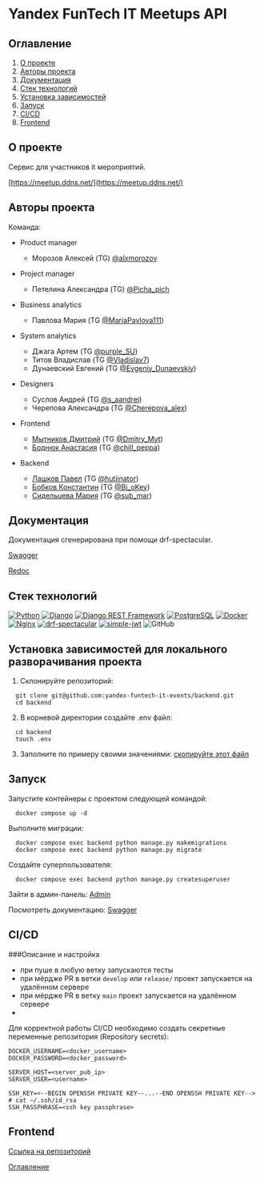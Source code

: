 # Yandex FunTech IT Meetups API

## Оглавление <a id="contents"></a>

1. [О проекте](#about)
2. [Авторы проекта](#authors)
3. [Документация](#documentation)
4. [Стек технологий](#tools)
5. [Установка зависимостей](#installation)
6. [Запуск](#start)
7. [CI/CD](#cicd)
8. [Frontend](#frontend)


## О проекте <a id="about"></a>

Сервис для участников it мероприятий.

[https://meetup.ddns.net/](https://meetup.ddns.net/)


## Авторы проекта <a id="authors"></a>

Команда:

- Product manager
  - Морозов Алексей (TG) [@alxmorozov](https://t.me/alxmorozov)

- Project manager
  - Петелина Александра (TG) [@Picha_pich](https://t.me/Picha_pich)

- Business analytics
  - Павлова Мария (TG [@MariaPavlova111](https://t.me/MariaPavlova111))

- System analytics
  - Джага Артем (TG [@purple_SU](https://t.me/purple_SU))
  - Титов Владислав (TG [@Vladislav7](https://t.me/Vladislav7))
  - Дунаевский Евгений (TG [@Evgeniy_Dunaevskiy](https://t.me/Evgeniy_Dunaevskiy))

- Designers
  - Суслов Андрей (TG [@s_aandrei](https://t.me/s_aandrei))
  - Черепова Александра (TG [@Cherepova_alex](https://t.me/Cherepova_alex))

- Frontend
  - [Мытников Дмитрий](https://github.com/Dimitry-prog) (TG [@Dmitry_Myt](https://t.me/Dmitry_Myt))
  - [Боднюк Анастасия](https://github.com/Chill-Peppa) (TG [@chill_peppa](https://t.me/chill_peppa))

- Backend
  - [Лашков Павел](https://github.com/hutji) (TG [@hutjinator](https://t.me/hutjinator))
  - [Бобков Константин](https://github.com/deltabobkov) (TG [@Bi_oKey](https://t.me/Bi_oKey))
  - [Сидельцева Мария](https://github.com/mvs51) (TG [@sub_mar](https://t.me/sub_mar))

## Документация <a id="documentation"></a>

Документация сгенерирована при помощи drf-spectacular.

[Swagger](https://meetup.ddns.net/api/v1/schema/swagger/)

[Redoc](https://meetup.ddns.net/api/v1/schema/redoc/)

## Стек технологий <a id="tools"></a>

[![Python](https://img.shields.io/badge/Python-3.11-blue)](https://www.python.org/)
[![Django](https://img.shields.io/badge/Django-4.2-green)](https://www.djangoproject.com/)
[![Django REST Framework](https://img.shields.io/badge/DRF-3.15.1-orange)](https://www.django-rest-framework.org/)
[![PostgreSQL](https://img.shields.io/badge/PostgreSQL-blue)](https://www.postgresql.org/)
[![Docker](https://img.shields.io/badge/Docker-blue)](https://www.docker.com/)
[![Nginx](https://img.shields.io/badge/Nginx-alpine-brightgreen)](https://nginx.org/)
[![drf-spectacular](https://img.shields.io/badge/drf--spectacular-0.27.1-blue)](https://drf-spectacular.readthedocs.io/)
[![simple-jwt](https://img.shields.io/badge/simple–jwt-5.3.1-green)](https://github.com/SimpleJWT/django-rest-framework-simplejwt)
![GitHub](https://img.shields.io/badge/GitHub-100000?style=for-the-badge&logo=github&logoColor=white)

## Установка зависимостей для локального разворачивания проекта<a id="installation"></a>

1. Склонируйте репозиторий:

  ```
    git clone git@github.com:yandex-funtech-it-events/backend.git
    cd backend
  ```

  2. В корневой директории создайте .env файл:
  ```
    cd backend
    touch .env
  ```

3. Заполните по примеру своими значениями:
  [скопируйте этот файл](.env.example)

## Запуск <a id="start"></a>

Запустите контейнеры с проектом следующей командой:
  ```
    docker compose up -d
  ```

Выполните миграции:
  ```
    docker compose exec backend python manage.py makemigrations
    docker compose exec backend python manage.py migrate
  ```

Создайте суперпользователя:
  ```
    docker compose exec backend python manage.py createsuperuser
  ```

Зайти в админ-панель:
[Admin](http://127.0.0.1:8000/admin/)

Посмотреть документацию:
[Swagger](http://127.0.0.1:8000/api/v1/schema/swagger/)

## CI/CD
###Описание и настройка

- при пуше в любую ветку запускаются тесты
- при мёрдже PR в ветки `develop` или `release/` проект запускается на удалённом сервере
- при мёрдже PR в ветку `main` проект запускается на удалённом сервере
- 
Для корректной работы CI/CD необходимо создать секретные переменные репозитория 
(Repository secrets):
```text
DOCKER_USERNAME=<docker_username>
DOCKER_PASSWORD=<docker_password>

SERVER_HOST=<server_pub_ip>
SERVER_USER=<username>

SSH_KEY=<--BEGIN OPENSSH PRIVATE KEY--...--END OPENSSH PRIVATE KEY--> # cat ~/.ssh/id_rsa
SSH_PASSPHRASE=<ssh key passphrase>
```

##  Frontend <a id="frontend"></a>

[Ссылка на репозиторий](https://github.com/yandex-funtech-it-events/frontend)


[Оглавление](#contents)
